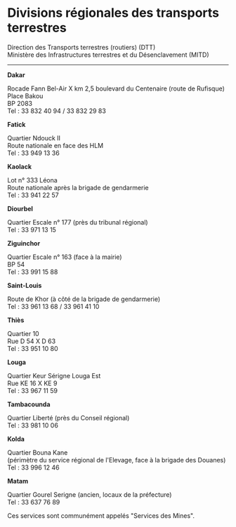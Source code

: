 # Divisions régionales des transports terrestres

Direction des Transports terrestres (routiers) (DTT)  
Ministère des Infrastructures terrestres et du Désenclavement (MITD)  

------------------------------------------------------------------------------------------------------------------------------

**Dakar**  
  
Rocade Fann Bel-Air X km 2,5 boulevard du Centenaire (route de Rufisque)  
Place Bakou  
BP 2083  
Tel : 33 832 40 94 / 33 832 29 83  
  
**Fatick**  
  
Quartier Ndouck II  
Route nationale en face des HLM  
Tel : 33 949 13 36  
  
**Kaolack**  
  
Lot n° 333 Léona  
Route nationale après la brigade de gendarmerie  
Tel : 33 941 22 57  
  
**Diourbel**  
  
Quartier Escale n° 177 (près du tribunal régional)  
Tel : 33 971 13 15  
  
**Ziguinchor**  
  
Quartier Escale n° 163 (face à la mairie)  
BP 54  
Tel : 33 991 15 88  
  
**Saint-Louis**  
  
Route de Khor (à côté de la brigade de gendarmerie)  
Tel : 33 961 13 68 / 33 961 41 10  
  
**Thiès**  
  
Quartier 10  
Rue D 54 X D 63  
Tel : 33 951 10 80  
  
**Louga**  
  
Quartier Keur Sérigne Louga Est  
Rue KE 16 X KE 9  
Tel : 33 967 11 59  
  
**Tambacounda**  
  
Quartier Liberté (près du Conseil régional)  
Tel : 33 981 10 06  
  
**Kolda**  
  
Quartier Bouna Kane  
(périmètre du service régional de l'Elevage, face à la brigade des Douanes)  
Tel : 33 996 12 46  
  
**Matam**  
  
Quartier Gourel Serigne (ancien, locaux de la préfecture)  
Tel : 33 637 76 89

Ces services sont communément appelés "Services des Mines".